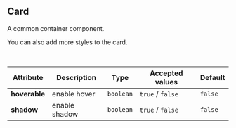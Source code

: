 ## Card

A common container component.

<ex-code name="ex-card-normal"/>

You can also add more styles to the card.

</ex-code>

<br/>

<ex-code name="ex-card-hoverable"></ex-code>

<ex-code name="ex-card-shadow"></ex-code>

<ex-footer edit-link="https://github.com/zeit-ui/vue/edit/master/docs/en-us/components/card.md">

| Attribute     | Description   | Type      | Accepted values  | Default |
| ------------- | ------------- | --------- | ---------------- | ------- |
| **hoverable** | enable hover  | `boolean` | `true` / `false` | `false` |
| **shadow**    | enable shadow | `boolean` | `true` / `false` | `false` |

</ex-footer>
